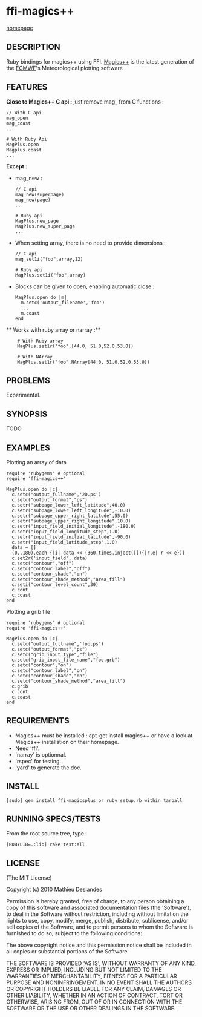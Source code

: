 ffi-magics++
============
[homepage](https://github.com/manoute/ffi-magicsplus)

DESCRIPTION
-----------

Ruby bindings for magics++ using FFI.
[Magics++](http://www.ecmwf.int/products/data/software/magics++.html) is the latest generation of the [ECMWF](http://www.ecmwf.int)'s Meteorological plotting software 

FEATURES
--------

**Close to Magics++ C api :** just remove mag_ from C functions : 

    // With C api
    mag_open  
    mag_coast 
    ...

    # With Ruby Api
    MagPlus.open
    Magplus.coast
    ...

**Except :**

  - mag_new :

        // C api
        mag_new(superpage)
        mag_new(page)
        ...
        
        # Ruby api
        MagPlus.new_page
        MagPlus.new_super_page  
        ...

  - When setting array, there is no need to provide dimensions :

        // C api
        mag_set1i("foo",array,12) 
        
        # Ruby api
        MagPlus.set1i("foo",array) 

  - Blocks can be given to open, enabling automatic close :

        MagPlus.open do |m|
          m.setc('output_filename','foo')
          ...
          m.coast
        end 

** Works with ruby array or narray :**
    
        # With Ruby array
        MagPlus.set1r("foo",[44.0, 51.0,52.0,53.0])

        # With NArray
        MagPlus.set1r("foo",NArray[44.0, 51.0,52.0,53.0])

PROBLEMS
--------

Experimental.

SYNOPSIS
--------

TODO

EXAMPLES
--------

Plotting an array of data

    require 'rubygems' # optional
    require 'ffi-magics++'

    MagPlus.open do |c|
      c.setc("output_fullname",'2D.ps')
      c.setc("output_format","ps")
      c.setr("subpage_lower_left_latitude",40.0)
      c.setr("subpage_lower_left_longitude",-10.0)
      c.setr("subpage_upper_right_latitude",55.0)
      c.setr("subpage_upper_right_longitude",10.0)
      c.setr("input_field_initial_longitude",-180.0)
      c.setr("input_field_longitude_step",1.0)
      c.setr("input_field_initial_latitude",-90.0)
      c.setr("input_field_latitude_step",1.0)
      data = []
      (0..180).each {|i| data << (360.times.inject([]){|r,e| r << e})}
      c.set2r('input_field', data)
      c.setc("contour","off")
      c.setc("contour_label","off")
      c.setc("contour_shade","on")
      c.setc("contour_shade_method","area_fill")
      c.seti("contour_level_count",30)
      c.cont
      c.coast
    end


Plotting a grib file

    require 'rubygems' # optional
    require 'ffi-magics++'

    MagPlus.open do |c|
      c.setc("output_fullname",'foo.ps')
      c.setc("output_format","ps")
      c.setc("grib_input_type","file")
      c.setc("grib_input_file_name","foo.grb")
      c.setc("contour","on")
      c.setc("contour_label","on")
      c.setc("contour_shade","on")
      c.setc("contour_shade_method","area_fill")
      c.grib
      c.cont
      c.coast
    end

REQUIREMENTS
------------

* Magics++ must be installed :
  apt-get install magics++ 
  or have a look at Magics++ installation on their homepage.
* Need 'ffi'.
* 'narray' is optionnal.
* 'rspec' for testing. 
* 'yard' to generate the doc.

INSTALL
-------

    [sudo] gem install ffi-magicsplus or ruby setup.rb within tarball 
  
RUNNING SPECS/TESTS
-------------------

From the root source tree, type :

    [RUBYLIB=.:lib] rake test:all 

LICENSE
-------

(The MIT License)

Copyright (c) 2010 Mathieu Deslandes

Permission is hereby granted, free of charge, to any person obtaining
a copy of this software and associated documentation files (the
'Software'), to deal in the Software without restriction, including
without limitation the rights to use, copy, modify, merge, publish,
distribute, sublicense, and/or sell copies of the Software, and to
permit persons to whom the Software is furnished to do so, subject to
the following conditions:

The above copyright notice and this permission notice shall be
included in all copies or substantial portions of the Software.

THE SOFTWARE IS PROVIDED 'AS IS', WITHOUT WARRANTY OF ANY KIND,
EXPRESS OR IMPLIED, INCLUDING BUT NOT LIMITED TO THE WARRANTIES OF
MERCHANTABILITY, FITNESS FOR A PARTICULAR PURPOSE AND NONINFRINGEMENT.
IN NO EVENT SHALL THE AUTHORS OR COPYRIGHT HOLDERS BE LIABLE FOR ANY
CLAIM, DAMAGES OR OTHER LIABILITY, WHETHER IN AN ACTION OF CONTRACT,
TORT OR OTHERWISE, ARISING FROM, OUT OF OR IN CONNECTION WITH THE
SOFTWARE OR THE USE OR OTHER DEALINGS IN THE SOFTWARE.

